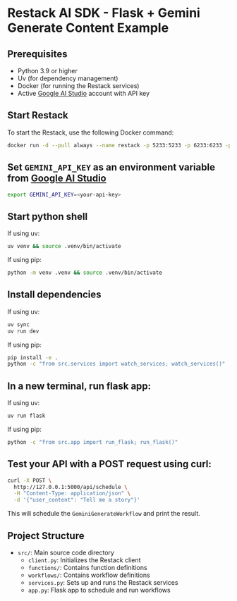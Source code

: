 # Restack AI SDK - Flask + Gemini Generate Content Example

## Prerequisites

- Python 3.9 or higher
- Uv (for dependency management)
- Docker (for running the Restack services)
- Active [Google AI Studio](https://aistudio.google.com) account with API key

## Start Restack

To start the Restack, use the following Docker command:

```bash
docker run -d --pull always --name restack -p 5233:5233 -p 6233:6233 -p 7233:7233 ghcr.io/restackio/restack:main
```

## Set `GEMINI_API_KEY` as an environment variable from [Google AI Studio](https://aistudio.google.com)

```bash
export GEMINI_API_KEY=<your-api-key>
```

## Start python shell

If using uv:

```bash
uv venv && source .venv/bin/activate
```

If using pip:

```bash
python -m venv .venv && source .venv/bin/activate
```

## Install dependencies

If using uv:

```bash
uv sync
uv run dev
```

If using pip:

```bash
pip install -e .
python -c "from src.services import watch_services; watch_services()"
```

## In a new terminal, run flask app:

If using uv:

```bash
uv run flask
```

If using pip:

```bash
python -c "from src.app import run_flask; run_flask()"
```

## Test your API with a POST request using curl:

```bash
curl -X POST \
  http://127.0.0.1:5000/api/schedule \
  -H "Content-Type: application/json" \
  -d '{"user_content": "Tell me a story"}'
```

This will schedule the `GeminiGenerateWorkflow` and print the result.

## Project Structure

- `src/`: Main source code directory
  - `client.py`: Initializes the Restack client
  - `functions/`: Contains function definitions
  - `workflows/`: Contains workflow definitions
  - `services.py`: Sets up and runs the Restack services
  - `app.py`: Flask app to schedule and run workflows
